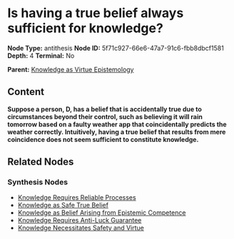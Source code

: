 # Is having a true belief always sufficient for knowledge?

**Node Type:** antithesis
**Node ID:** 5f71c927-66e6-47a7-91c6-fbb8dbcf1581
**Depth:** 4
**Terminal:** No

**Parent:** [Knowledge as Virtue Epistemology](knowledge-as-virtue-epistemology-synthesis-be41f0e5-8314-4ed1-ac4b-b9c61c9a463a.md)

## Content

**Suppose a person, D, has a belief that is accidentally true due to circumstances beyond their control, such as believing it will rain tomorrow based on a faulty weather app that coincidentally predicts the weather correctly. Intuitively, having a true belief that results from mere coincidence does not seem sufficient to constitute knowledge.**

## Related Nodes

### Synthesis Nodes

- [Knowledge Requires Reliable Processes](knowledge-requires-reliable-processes-synthesis-d42d4207-c755-42aa-a4e6-2c9eb108569b.md)
- [Knowledge as Safe True Belief](knowledge-as-safe-true-belief-synthesis-4de72df9-3b14-42a1-a480-cc110946e222.md)
- [Knowledge as Belief Arising from Epistemic Competence](knowledge-as-belief-arising-from-epistemic-competence-synthesis-62eaacbf-ff7d-421d-a07e-4ff244c36f2d.md)
- [Knowledge Requires Anti-Luck Guarantee](knowledge-requires-anti-luck-guarantee-synthesis-7d6303c9-18c8-41ba-b1fa-dda44a7d4107.md)
- [Knowledge Necessitates Safety and Virtue](knowledge-necessitates-safety-and-virtue-synthesis-80bf32ce-6f1a-42fe-bd18-a6f1094ad96c.md)
